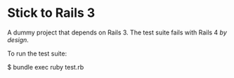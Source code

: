 Stick to Rails 3
================

A dummy project that depends on Rails 3. The test suite fails with Rails 4 *by design*.

To run the test suite:

  $ bundle exec ruby test.rb
